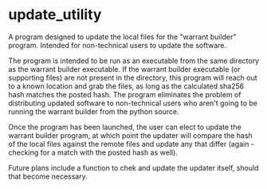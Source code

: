 # update_utility
A program designed to update the local files for the "warrant builder" program. Intended for non-technical users to update the software.

The program is intended to be run as an executable from the same directory as the warrant builder executable. If the warrant builder executable (or supporting files) are not present in the directory, this program will reach out to a known location and grab the files, as long as the calculated sha256 hash matches the posted hash. The program eliminates the problem of distributing updated software to non-technical users who aren't going to be running the warrant builder from the python source. 

Once the program has been launched, the user can elect to update the warrant builder program, at which point the updater will compare the hash of the local files against the remote files and update any that differ (again - checking for a match with the posted hash as well).

Future plans include a function to chek and update the updater itself, should that become necessary.
